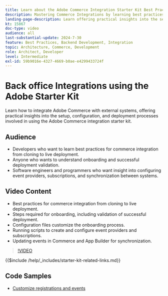 ```yaml
---
title: Learn about the Adobe Commerce Integration Starter Kit Best Practices and Onboarding Process.
description: Mastering Commerce Integrations by learning best practices and onboarding tips with Adobe Starter Kit.
landing-page-description: Learn offering practical insights into the setup, configuration, and deployment processes involved using the starter kit.
kt: 15867
doc-type: video
audience: all
last-substantial-update: 2024-7-30
feature: Best Practices, Backend Development, Integration
topic: Architecture, Commerce, Development
role: Architect, Developer
level: Intermediate
exl-id: 59b9016e-4327-4669-b0ae-e4299433724f
---
```

# Back office Integrations using the Adobe Starter Kit

Learn how to integrate Adobe Commerce with external systems, offering practical insights into the setup, configuration, and deployment processes involved in using the Adobe Commerce integration starter kit.

## Audience
 
* Developers who want to learn best practices for commerce integration from cloning to live deployment.
* Anyone who wants to understand onboarding and successful deployment validation.
* Software engineers and programmers who want insight into configuring event providers, subscriptions, and synchronization between systems.
 
## Video Content

* Best practices for commerce integration from cloning to live deployment.
* Steps required for onboarding, including validation of successful deployment.
* Configuration files customize the onboarding process.
* Running scripts to create and configure event providers and subscriptions.
* Updating events in Commerce and App Builder for synchronization.

>[!VIDEO](https://video.tv.adobe.com/v/3431690?learn=on)

{{$include /help/_includes/starter-kit-related-links.md}}

## Code Samples

* [Customize registrations and events](https://github.com/adobe/adobe-commerce-samples/tree/main/starter-kit/customize-registrations-and-events)
